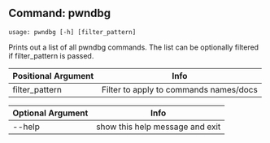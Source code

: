 ## Command: pwndbg ##
```
usage: pwndbg [-h] [filter_pattern]
```
Prints out a list of all pwndbg commands. The list can be optionally filtered if filter_pattern is passed.  

| Positional Argument | Info |
|---------------------|------|
| filter_pattern | Filter to apply to commands names/docs |

| Optional Argument | Info |
|---------------------|------|
| --help | show this help message and exit |


